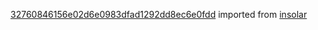 [32760846156e02d6e0983dfad1292dd8ec6e0fdd](https://github.com/insolar/insolar/commit/32760846156e02d6e0983dfad1292dd8ec6e0fdd) imported from [insolar](https://github.com/insolar/insolar)
